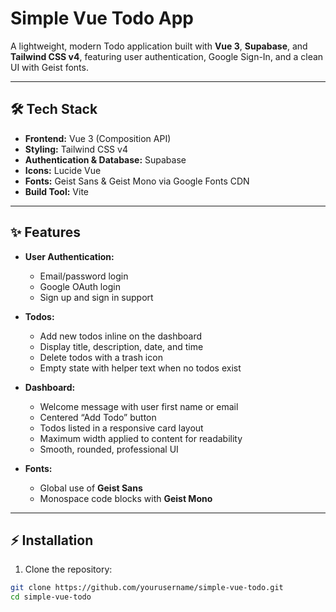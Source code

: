 # Simple Vue Todo App

A lightweight, modern Todo application built with **Vue 3**, **Supabase**, and **Tailwind CSS v4**, featuring user authentication, Google Sign-In, and a clean UI with Geist fonts.

---

## 🛠 Tech Stack

- **Frontend:** Vue 3 (Composition API)
- **Styling:** Tailwind CSS v4
- **Authentication & Database:** Supabase
- **Icons:** Lucide Vue
- **Fonts:** Geist Sans & Geist Mono via Google Fonts CDN
- **Build Tool:** Vite

---

## ✨ Features

- **User Authentication:**

  - Email/password login
  - Google OAuth login
  - Sign up and sign in support

- **Todos:**

  - Add new todos inline on the dashboard
  - Display title, description, date, and time
  - Delete todos with a trash icon
  - Empty state with helper text when no todos exist

- **Dashboard:**

  - Welcome message with user first name or email
  - Centered “Add Todo” button
  - Todos listed in a responsive card layout
  - Maximum width applied to content for readability
  - Smooth, rounded, professional UI

- **Fonts:**
  - Global use of **Geist Sans**
  - Monospace code blocks with **Geist Mono**

---

## ⚡ Installation

1. Clone the repository:

```bash
git clone https://github.com/yourusername/simple-vue-todo.git
cd simple-vue-todo
```

